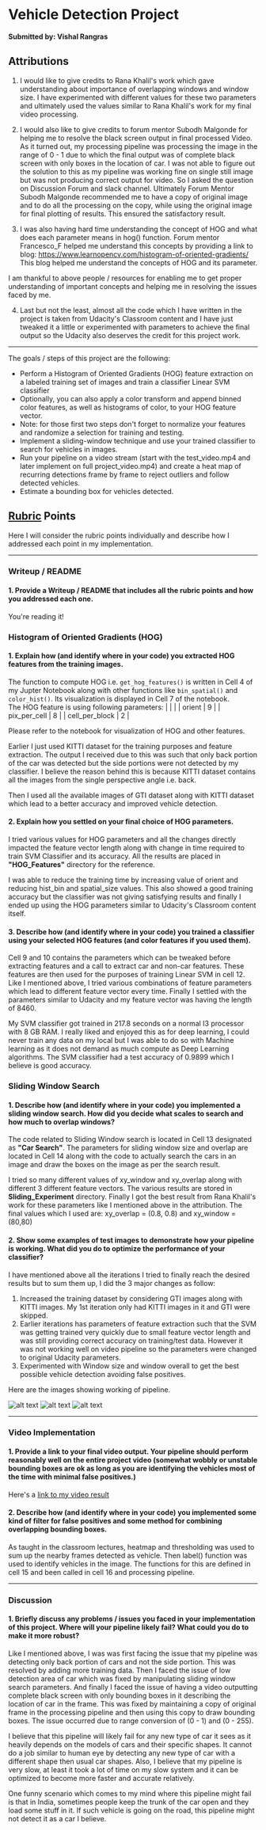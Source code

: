 # Vehicle Detection Project

**Submitted by: Vishal Rangras**

## Attributions

1. I would like to give credits to Rana Khalil's work which gave understanding about importance of overlapping windows and window size. I have experimented with different values for these two parameters and ultimately used the values similar to Rana Khalil's work for my final video processing.

2. I would also like to give credits to forum mentor Subodh Malgonde for helping me to resolve the black screen output in final processed Video. As it turned out, my processing pipeline was processing the image in the range of 0 - 1 due to which the final output was of complete black screen with only boxes in the location of car. I was not able to figure out the solution to this as my pipeline was working fine on single still image but was not producing correct output for video. So I asked the question on Discussion Forum and slack channel. Ultimately Forum Mentor Subodh Malgonde recommended me to have a copy of original image and to do all the processing on the copy, while using the original image for final plotting of results. This ensured the satisfactory result.

3. I was also having hard time understanding the concept of HOG and what does each parameter means in hog() function. Forum mentor Francesco_F helped me understand this concepts by providing a link to blog: https://www.learnopencv.com/histogram-of-oriented-gradients/
This blog helped me understand the concepts of HOG and its parameter.

I am thankful to above people / resources for enabling me to get proper understanding of important concepts and helping me in resolving the issues faced by me.

4. Last but not the least, almost all the code which I have written in the project is taken from Udacity's Classroom content and I have just tweaked it a little or experimented with parameters to achieve the final output so the Udacity also deserves the credit for this project work.

---
The goals / steps of this project are the following:

* Perform a Histogram of Oriented Gradients (HOG) feature extraction on a labeled training set of images and train a classifier Linear SVM classifier
* Optionally, you can also apply a color transform and append binned color features, as well as histograms of color, to your HOG feature vector. 
* Note: for those first two steps don't forget to normalize your features and randomize a selection for training and testing.
* Implement a sliding-window technique and use your trained classifier to search for vehicles in images.
* Run your pipeline on a video stream (start with the test_video.mp4 and later implement on full project_video.mp4) and create a heat map of recurring detections frame by frame to reject outliers and follow detected vehicles.
* Estimate a bounding box for vehicles detected.

[//]: # (Image References)
[image1]: ./test_images/test4.jpg
[image2]: ./final_window_img.jpg
[image3]: ./final_draw_img.jpg
[video1]: ./project_video_processed.mp4

## [Rubric](https://review.udacity.com/#!/rubrics/513/view) Points
Here I will consider the rubric points individually and describe how I addressed each point in my implementation.  

---
### Writeup / README

#### 1. Provide a Writeup / README that includes all the rubric points and how you addressed each one. 

You're reading it!

### Histogram of Oriented Gradients (HOG)

#### 1. Explain how (and identify where in your code) you extracted HOG features from the training images.

The function to compute HOG i.e. `get_hog_features()` is written in Cell 4 of my Jupter Notebook along with other functions like `bin_spatial()` and `color_hist()`. Its visualization is displayed in Cell 7 of the notebook.  
The HOG feature is using following parameters:
| | |
| orient | 9 |
| pix_per_cell | 8 |
| cell_per_block | 2 |

Please refer to the notebook for visualization of HOG and other features.

Earlier I just used KITTI dataset for the training purposes and feature extraction. The output I received due to this was such that only back portion of the car was detected but the side portions were not detected by my classifier. I believe the reason behind this is because KITTI dataset contains all the images from the single perspective angle i.e. back.

Then I used all the available images of GTI dataset along with KITTI dataset which lead to a better accuracy and improved vehicle detection.

#### 2. Explain how you settled on your final choice of HOG parameters.

I tried various values for HOG parameters and all the changes directly impacted the feature vector length along with change in time required to train SVM Classifier and its accuracy. All the results are placed in **"HOG_Features"** directory for the reference.

I was able to reduce the training time by increasing value of orient and reducing hist_bin and spatial_size values. This also showed a good training accuracy but the classifier was not giving satisfying results and finally I ended up using the HOG parameters similar to Udacity's Classroom content itself.

#### 3. Describe how (and identify where in your code) you trained a classifier using your selected HOG features (and color features if you used them).

Cell 9 and 10 contains the parameters which can be tweaked before extracting features and a call to extract car and non-car features. These features are then used for the purposes of training Linear SVM in cell 12. Like I mentioned above, I tried various combinations of feature parameters which lead to different feature vector every time. Finally I settled with the parameters similar to Udacity and my feature vector was having the length of 8460.

My SVM classifier got trained in 217.8 seconds on a normal I3 processor with 8 GB RAM. I really liked and enjoyed this as for deep learning, I could never train any data on my local but I was able to do so with Machine learning as it does not demand as much compute as Deep Learning algorithms. The SVM classifier had a test accuracy of 0.9899 which I believe is good accuracy.

### Sliding Window Search

#### 1. Describe how (and identify where in your code) you implemented a sliding window search.  How did you decide what scales to search and how much to overlap windows?

The code related to Sliding Window search is located in Cell 13 designated as **"Car Search"**. The parameters for sliding window size and overlap are located in Cell 14 along with the code to actually search the cars in an image and draw the boxes on the image as per the search result.

I tried so many different values of xy_window and xy_overlap along with different 3 different feature vectors. The various results are stored in **Sliding_Experiment** directory. Finally I got the best result from Rana Khalil's work for these parameters like I mentioned above in the attribution. The final values which I used are: xy_overlap = (0.8, 0.8) and xy_window = (80,80)

#### 2. Show some examples of test images to demonstrate how your pipeline is working.  What did you do to optimize the performance of your classifier?

I have mentioned above all the iterations I tried to finally reach the desired results but to sum them up, I did the 3 major changes as follow:

1. Increased the training dataset by considering GTI images along with KITTI images. My 1st iteration only had KITTI images in it and GTI were skipped.
2. Earlier iterations has parameters of feature extraction such that the SVM was getting trained very quickly due to small feature vector length and was still providing correct accuracy on training/test data. However it was not working well on video pipeline so the parameters were changed to original Udacity parameters.
3. Experimented with Window size and window overall to get the best possible vehicle detection avoiding false positives.

Here are the images showing working of pipeline.

![alt text][image1]
![alt text][image2]
![alt text][image3]

---

### Video Implementation

#### 1. Provide a link to your final video output.  Your pipeline should perform reasonably well on the entire project video (somewhat wobbly or unstable bounding boxes are ok as long as you are identifying the vehicles most of the time with minimal false positives.)

Here's a [link to my video result](./project_video_processed.mp4)


#### 2. Describe how (and identify where in your code) you implemented some kind of filter for false positives and some method for combining overlapping bounding boxes.

As taught in the classroom lectures, heatmap and thresholding was used to sum up the nearby frames detected as vehicle. Then label() function was used to identify vehicles in the image. The functions for this are defined in cell 15 and been called in cell 16 and processing pipeline.

---

### Discussion

#### 1. Briefly discuss any problems / issues you faced in your implementation of this project.  Where will your pipeline likely fail?  What could you do to make it more robust?

Like I mentioned above, I was was first facing the issue that my pipeline was detecting only back portion of cars and not the side portion. This was resolved by adding more training data. Then I faced the issue of low detection area of car which was fixed by manipulating sliding window search parameters. And finally I faced the issue of having a video outputting complete black screen with only bounding boxes in it describing the location of car in the frame. This was fixed by maintaining a copy of original frame in the processing pipeline and then using this copy to draw bounding boxes. The issue occurred due to range conversion of (0 - 1) and (0 - 255).

I believe that this pipeline will likely fail for any new type of car it sees as it heavily depends on the models of cars and their specific shapes. It cannot do a job similar to human eye by detecting any new type of car with a different shape then usual car shapes. Also, I believe that my pipeline is very slow, at least it took a lot of time on my slow system and it can be optimized to become more faster and accurate relatively.

One funny scenario which comes to my mind where this pipeline might fail is that in India, sometimes people keep the trunk of the car open and they load some stuff in it. If such vehicle is going on the road, this pipeline might not detect it as a car I believe.